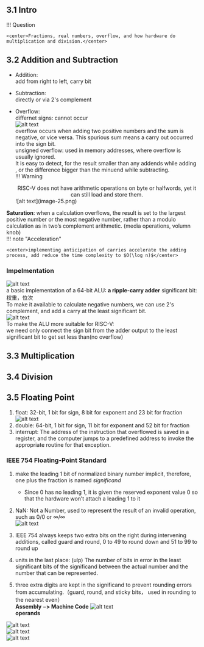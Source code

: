 ## 3.1 Intro  
!!! Question  

    <center>Fractions, real numbers, overflow, and how hardware do multiplication and division.</center>  

## 3.2 Addition and Subtraction  
* Addition:  
add from right to left, carry bit  
* Subtraction:  
directly or via 2's complement  
* Overflow:  
differnet signs: cannot occur  
![alt text](image-24.png)  
overflow occurs when adding two positive numbers and the sum is negative, or vice versa. This spurious sum means a carry out occurred into the sign bit.  
unsigned overflow: used in memory addresses, where overflow is usually ignored.  
It is easy to detect, for the result smaller than any addends while adding , or the difference bigger than the minuend while subtracting.   
!!! Warning  

    <center>RISC-V does not have arithmetic operations on byte or halfwords, yet it can still load and store them.</center>   
    ![alt text](image-25.png)   

**Saturation**: when a calculation overflows, the result is set to the largest positive number or the most negative number, rather than a modulo calculation as in two’s complement arithmetic. (media operations, volumn knob)  
!!! note "Acceleration"  

    <center>implementing anticipation of carries accelerate the adding process, add reduce the time complexity to $O(\log n)$</center>  
### Impelmentation  
![alt text](image-26.png)    
a basic implementation of a 64-bit ALU: **a ripple-carry adder** 
significant bit: 权重，位次    
To make it available to calculate negative numbers, we can use 2's complement, and add a carry at the least significant bit.  
![alt text](image-27.png)  
To make the ALU more suitable for RISC-V:  
we need only connect the sign bit from the adder output to the least significant bit to get set less than(no overflow)  
  
  


## 3.3 Multiplication    
## 3.4 Division  
## 3.5 Floating Point  
1. float: 32-bit, 1 bit for sign, 8 bit for exponent and 23 bit for fraction  
![alt text](image-28.png)   
2. double: 64-bit, 1 bit for sign, 11 bit for exponent and 52 bit for fraction  
3. interrupt: The address of the instruction that overflowed is saved in a register, and the computer jumps to a predefined address to invoke the appropriate routine for that exception.  
### IEEE 754 Floating-Point Standard  
1. make the leading 1 bit of normalized binary number implicit, therefore, one plus the fraction is named $significand$    
    *  Since 0 has no leading 1, it is given the reserved exponent value 0 so that the hardware won’t attach a leading 1 to it  

2. NaN: Not a Number, used to represent the result of an invalid operation, such as 0/0 or $\infty/\infty$  
![alt text](image-29.png)  
3. IEEE 754 always keeps two extra bits on the right during intervening additions, called guard and round, 0 to 49 to round down and 51 to 99 to round up   
4. units in the last place:  (ulp) The number of bits in error in the least significant bits of the significand between the actual number and the number that can be represented.  
5. three extra digits are kept in the significand to prevent rounding errors from accumulating.（guard, round, and sticky bits， used in rounding to the nearest even）   
**Assembly $->$ Machine Code** 
![alt text](image-32.png)  
**operands**  

![alt text](image-33.png)  
![alt text](image-34.png)  
![alt text](image-35.png)  











